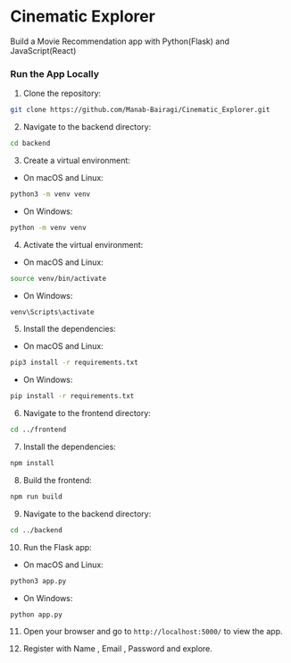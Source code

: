 # Cinematic Explorer

Build a Movie Recommendation app with Python(Flask) and JavaScript(React)

### Run the App Locally

1. Clone the repository:

```bash
git clone https://github.com/Manab-Bairagi/Cinematic_Explorer.git
```

2. Navigate to the backend directory:

```bash
cd backend
```

3. Create a virtual environment:

-   On macOS and Linux:

```bash
python3 -m venv venv
```

-   On Windows:

```bash
python -m venv venv
```

4. Activate the virtual environment:

-   On macOS and Linux:

```bash
source venv/bin/activate
```

-   On Windows:

```bash
venv\Scripts\activate
```

5. Install the dependencies:

-   On macOS and Linux:

```bash
pip3 install -r requirements.txt
```

-   On Windows:

```bash
pip install -r requirements.txt
```

6. Navigate to the frontend directory:

```bash
cd ../frontend
```

7. Install the dependencies:

```bash
npm install
```

8. Build the frontend:

```bash
npm run build
```

9. Navigate to the backend directory:

```bash
cd ../backend
```

10. Run the Flask app:

-   On macOS and Linux:

```bash
python3 app.py
```

-   On Windows:

```bash
python app.py
```

11. Open your browser and go to `http://localhost:5000/` to view the app.

12. Register with Name , Email , Password and explore.

